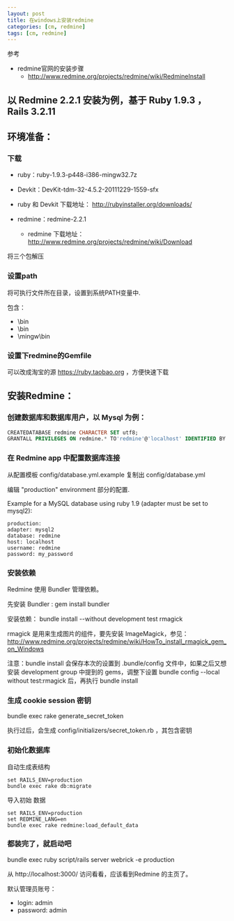 ```yaml
---
layout: post
title: 在windows上安装redmine
categories: [cm, redmine]
tags: [cm, redmine]
---
```


参考
* redmine官网的安装步骤
  * <http://www.redmine.org/projects/redmine/wiki/RedmineInstall>

## 以 Redmine 2.2.1 安装为例，基于 Ruby 1.9.3 ， Rails 3.2.11

## 环境准备：

### 下载

* ruby：ruby-1.9.3-p448-i386-mingw32.7z
* Devkit：DevKit-tdm-32-4.5.2-20111229-1559-sfx
* ruby 和 Devkit 下载地址： http://rubyinstaller.org/downloads/

* redmine：redmine-2.2.1
  * redmine 下载地址： http://www.redmine.org/projects/redmine/wiki/Download

将三个包解压

### 设置path

将可执行文件所在目录，设置到系统PATH变量中.

包含：

* <ruby-home>\bin
* <Devkit-home>\bin
* <Devkit-home>\mingw\bin

### 设置下redmine的Gemfile

可以改成淘宝的源 https://ruby.taobao.org   ，方便快速下载




## 安装Redmine：

### 创建数据库和数据库用户，以 Mysql 为例：

```sql
CREATEDATABASE redmine CHARACTER SET utf8;
GRANTALL PRIVILEGES ON redmine.* TO'redmine'@'localhost' IDENTIFIED BY'my_password';
```

### 在 Redmine app 中配置数据库连接

从配置模板 config/database.yml.example 复制出  config/database.yml 

编辑 "production" environment 部分的配置.

Example for a MySQL database using ruby 1.9 (adapter must be set to mysql2):

```
production:
adapter: mysql2
database: redmine
host: localhost
username: redmine
password: my_password
```

### 安装依赖

Redmine 使用 Bundler 管理依赖。

先安装 Bundler  : gem install bundler

安装依赖： bundle install --without development test rmagick

rmagick 是用来生成图片的组件，要先安装 ImageMagick，参见： <http://www.redmine.org/projects/redmine/wiki/HowTo_install_rmagick_gem_on_Windows>

注意：bundle install 会保存本次的设置到  .bundle/config 文件中，如果之后又想安装 development group 中提到的 gems，调整下设置  bundle config --local without test:rmagick 后，再执行 bundle install

### 生成 cookie session 密钥

bundle exec rake generate_secret_token

执行过后，会生成 config/initializers/secret_token.rb ，其包含密钥

### 初始化数据库

自动生成表结构

```
set RAILS_ENV=production
bundle exec rake db:migrate
```

导入初始 数据

```
set RAILS_ENV=production
set REDMINE_LANG=en
bundle exec rake redmine:load_default_data
```

### 都装完了，就启动吧

bundle exec ruby script/rails server webrick -e production

从 http://localhost:3000/ 访问看看，应该看到Redmine 的主页了。

默认管理员账号：

* login: admin
* password: admin













